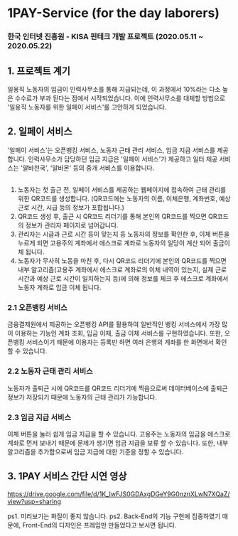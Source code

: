 # 1PAY-Service (for the day laborers)
### 한국 인터넷 진흥원 - KISA 핀테크 개발 프로젝트 (2020.05.11 ~ 2020.05.22)
##
## 1. 프로젝트 계기
일용직 노동자의 임금이 인력사무소를 통해 지급되는데, 이 과정에서 10%라는 다소 높은 수수료가 부과 된다는 점에서 시작되었습니다. 이에 인력사무소를 대체할 방법으로 '일용직 노동자를 위한 일페이 서비스'를 고안하게 되었습니다.
##
## 2. 일페이 서비스
'일페이 서비스'는 오픈뱅킹 서비스, 노동자 근태 관리 서비스, 임금 지급 서비스를 제공합니다. 인력사무소가 담당하던 임금 지급은 '일페이 서비스'가 제공하고 일터 제공 서비스는 '알바천국', '알바몬' 등의 중개 서비스를 이용합니다.
##
1. 노동자는 첫 출근 전, 일페이 서비스를 제공하는 웹페이지에 접속하여 근태 관리를 위한 QR코드를 생성합니다. (QR코드에는 노동자의 이름, 이체은행, 계좌번호, 예상 근로 시간, 시급 등의 정보가 포합됩니다.)
2. QR코드 생성 후, 출근 시 QR코드 리더기를 통해 본인의 QR코드를 찍으면 QR코드의 정보가 관리자 페이지로 넘어갑니다.
3. 관리자는 시급과 근로 시간 등이 맞는지 등 노동자의 정보를 확인한 후, 이체 버튼을 누르게 되면 고용주의 계좌에서 에스크로 계좌로 노동자의 일당이 계산 되어 출금이체 됩니다.
4. 노동자가 무사히 노동을 마친 후, 다시 QR코드 리더기에 본인의 QR코드를 찍으면 내부 알고리즘(고용주 계좌에서 에스크로 계좌로의 이체 내역이 있는지, 실제 근로 시간과 예상 근로 시간이 일치하는지 등)에 의해 정보를 체크 후 에스크로 계좌에서 노동자 계좌로 입금 이체 됩니다.
### 2.1 오픈뱅킹 서비스
금융결제원에서 제공하는 오픈뱅킹 API를 활용하여 일반적인 뱅킹 서비스에서 가장 많이 이용하는 기능인 계좌 조회, 입금 이체, 출금 이체 서비스를 구현하였습니다. 또한, 오픈뱅킹 서비스이기 때문에 이용자는 등록만 하면 여러 은행의 계좌를 한 화면에서 확인할 수 있습니다.

### 2.2 노동자 근태 관리 서비스
노동자가 출퇴근 시에 QR코드를 QR코드 리더기에 찍음으로써 데이터베이스에 출퇴근 정보가 저장되기 때문에 노동자의 근태 관리가 가능합니다.

### 2.3 임금 지급 서비스
이체 버튼을 눌러 쉽게 임금 지급을 할 수 있습니다. 고용주는 노동자의 임금을 에스크로 계좌로 먼저 보내기 때문에 문제가 생기면 임금 지급을 보류 할 수 있습니다. 또한, 내부 알고리즘을 추가함으로써 임금 지급에 대한 기준을 정할 수 있습니다.

## 3. 1PAY 서비스 간단 시연 영상

https://drive.google.com/file/d/1K_IwFJS0GDAxgDGeY9G0nznXLwN7XQaZ/view?usp=sharing

ps1. 미리보기는 화질이 좋지 않습니다.
ps2. Back-End의 기능 구현에 집중하였기 때문에, Front-End의 디자인은 프레임만 만들었다고 보시면 됩니다.
